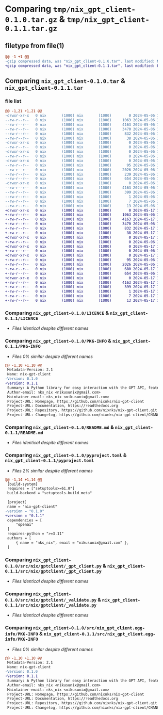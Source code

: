 # Comparing `tmp/nix_gpt_client-0.1.0.tar.gz` & `tmp/nix_gpt_client-0.1.1.tar.gz`

## filetype from file(1)

```diff
@@ -1 +1 @@
-gzip compressed data, was "nix_gpt_client-0.1.0.tar", last modified: Mon May  6 14:36:34 2024, max compression
+gzip compressed data, was "nix_gpt_client-0.1.1.tar", last modified: Fri May 17 12:16:05 2024, max compression
```

## Comparing `nix_gpt_client-0.1.0.tar` & `nix_gpt_client-0.1.1.tar`

### file list

```diff
@@ -1,21 +1,21 @@
-drwxr-xr-x   0 nix       (1000) nix       (1000)        0 2024-05-06 14:36:34.460471 nix_gpt_client-0.1.0/
--rw-r--r--   0 nix       (1000) nix       (1000)     1063 2024-05-06 13:36:34.000000 nix_gpt_client-0.1.0/LICENCE
--rw-r--r--   0 nix       (1000) nix       (1000)     4163 2024-05-06 14:36:34.460471 nix_gpt_client-0.1.0/PKG-INFO
--rw-r--r--   0 nix       (1000) nix       (1000)     3470 2024-05-06 14:34:03.000000 nix_gpt_client-0.1.0/README.md
--rw-r--r--   0 nix       (1000) nix       (1000)      832 2024-05-06 14:26:27.000000 nix_gpt_client-0.1.0/pyproject.toml
--rw-r--r--   0 nix       (1000) nix       (1000)       38 2024-05-06 14:36:34.460471 nix_gpt_client-0.1.0/setup.cfg
-drwxr-xr-x   0 nix       (1000) nix       (1000)        0 2024-05-06 14:36:34.460471 nix_gpt_client-0.1.0/src/
--rw-r--r--   0 nix       (1000) nix       (1000)        0 2024-05-06 14:33:45.000000 nix_gpt_client-0.1.0/src/__init__.py
-drwxr-xr-x   0 nix       (1000) nix       (1000)        0 2024-05-06 14:36:34.460471 nix_gpt_client-0.1.0/src/nix/
--rw-r--r--   0 nix       (1000) nix       (1000)        0 2024-05-06 14:33:10.000000 nix_gpt_client-0.1.0/src/nix/__init__.py
-drwxr-xr-x   0 nix       (1000) nix       (1000)        0 2024-05-06 14:36:34.460471 nix_gpt_client-0.1.0/src/nix/gptclient/
--rw-r--r--   0 nix       (1000) nix       (1000)       95 2024-05-06 14:31:38.000000 nix_gpt_client-0.1.0/src/nix/gptclient/__init__.py
--rw-r--r--   0 nix       (1000) nix       (1000)     2026 2024-05-06 14:01:53.000000 nix_gpt_client-0.1.0/src/nix/gptclient/_gpt_client.py
--rw-r--r--   0 nix       (1000) nix       (1000)      239 2024-05-06 12:37:40.000000 nix_gpt_client-0.1.0/src/nix/gptclient/_types.py
--rw-r--r--   0 nix       (1000) nix       (1000)      654 2024-05-06 13:59:31.000000 nix_gpt_client-0.1.0/src/nix/gptclient/_validate.py
-drwxr-xr-x   0 nix       (1000) nix       (1000)        0 2024-05-06 14:36:34.460471 nix_gpt_client-0.1.0/src/nix_gpt_client.egg-info/
--rw-r--r--   0 nix       (1000) nix       (1000)     4163 2024-05-06 14:36:34.000000 nix_gpt_client-0.1.0/src/nix_gpt_client.egg-info/PKG-INFO
--rw-r--r--   0 nix       (1000) nix       (1000)      399 2024-05-06 14:36:34.000000 nix_gpt_client-0.1.0/src/nix_gpt_client.egg-info/SOURCES.txt
--rw-r--r--   0 nix       (1000) nix       (1000)        1 2024-05-06 14:36:34.000000 nix_gpt_client-0.1.0/src/nix_gpt_client.egg-info/dependency_links.txt
--rw-r--r--   0 nix       (1000) nix       (1000)        7 2024-05-06 14:36:34.000000 nix_gpt_client-0.1.0/src/nix_gpt_client.egg-info/requires.txt
--rw-r--r--   0 nix       (1000) nix       (1000)       13 2024-05-06 14:36:34.000000 nix_gpt_client-0.1.0/src/nix_gpt_client.egg-info/top_level.txt
+drwxr-xr-x   0 nix       (1000) nix       (1000)        0 2024-05-17 12:16:05.263619 nix_gpt_client-0.1.1/
+-rw-r--r--   0 nix       (1000) nix       (1000)     1063 2024-05-06 15:30:22.000000 nix_gpt_client-0.1.1/LICENCE
+-rw-r--r--   0 nix       (1000) nix       (1000)     4163 2024-05-17 12:16:05.263619 nix_gpt_client-0.1.1/PKG-INFO
+-rw-r--r--   0 nix       (1000) nix       (1000)     3470 2024-05-06 15:30:22.000000 nix_gpt_client-0.1.1/README.md
+-rw-r--r--   0 nix       (1000) nix       (1000)      832 2024-05-17 12:10:31.000000 nix_gpt_client-0.1.1/pyproject.toml
+-rw-r--r--   0 nix       (1000) nix       (1000)       38 2024-05-17 12:16:05.263619 nix_gpt_client-0.1.1/setup.cfg
+drwxr-xr-x   0 nix       (1000) nix       (1000)        0 2024-05-17 12:16:05.260286 nix_gpt_client-0.1.1/src/
+-rw-r--r--   0 nix       (1000) nix       (1000)        0 2024-05-06 15:30:22.000000 nix_gpt_client-0.1.1/src/__init__.py
+drwxr-xr-x   0 nix       (1000) nix       (1000)        0 2024-05-17 12:16:05.260286 nix_gpt_client-0.1.1/src/nix/
+-rw-r--r--   0 nix       (1000) nix       (1000)        0 2024-05-06 15:30:22.000000 nix_gpt_client-0.1.1/src/nix/__init__.py
+drwxr-xr-x   0 nix       (1000) nix       (1000)        0 2024-05-17 12:16:05.260286 nix_gpt_client-0.1.1/src/nix/gptclient/
+-rw-r--r--   0 nix       (1000) nix       (1000)       95 2024-05-06 15:30:22.000000 nix_gpt_client-0.1.1/src/nix/gptclient/__init__.py
+-rw-r--r--   0 nix       (1000) nix       (1000)     2026 2024-05-06 15:30:22.000000 nix_gpt_client-0.1.1/src/nix/gptclient/_gpt_client.py
+-rw-r--r--   0 nix       (1000) nix       (1000)      680 2024-05-17 12:09:50.000000 nix_gpt_client-0.1.1/src/nix/gptclient/_types.py
+-rw-r--r--   0 nix       (1000) nix       (1000)      654 2024-05-06 15:30:22.000000 nix_gpt_client-0.1.1/src/nix/gptclient/_validate.py
+drwxr-xr-x   0 nix       (1000) nix       (1000)        0 2024-05-17 12:16:05.260286 nix_gpt_client-0.1.1/src/nix_gpt_client.egg-info/
+-rw-r--r--   0 nix       (1000) nix       (1000)     4163 2024-05-17 12:16:05.000000 nix_gpt_client-0.1.1/src/nix_gpt_client.egg-info/PKG-INFO
+-rw-r--r--   0 nix       (1000) nix       (1000)      399 2024-05-17 12:16:05.000000 nix_gpt_client-0.1.1/src/nix_gpt_client.egg-info/SOURCES.txt
+-rw-r--r--   0 nix       (1000) nix       (1000)        1 2024-05-17 12:16:05.000000 nix_gpt_client-0.1.1/src/nix_gpt_client.egg-info/dependency_links.txt
+-rw-r--r--   0 nix       (1000) nix       (1000)        7 2024-05-17 12:16:05.000000 nix_gpt_client-0.1.1/src/nix_gpt_client.egg-info/requires.txt
+-rw-r--r--   0 nix       (1000) nix       (1000)       13 2024-05-17 12:16:05.000000 nix_gpt_client-0.1.1/src/nix_gpt_client.egg-info/top_level.txt
```

### Comparing `nix_gpt_client-0.1.0/LICENCE` & `nix_gpt_client-0.1.1/LICENCE`

 * *Files identical despite different names*

### Comparing `nix_gpt_client-0.1.0/PKG-INFO` & `nix_gpt_client-0.1.1/PKG-INFO`

 * *Files 0% similar despite different names*

```diff
@@ -1,10 +1,10 @@
 Metadata-Version: 2.1
 Name: nix-gpt-client
-Version: 0.1.0
+Version: 0.1.1
 Summary: A Python library for easy interaction with the GPT API, featuring typed requests and responses.
 Author-email: nks_nix <nikusunix@gmail.com>
 Maintainer-email: nks_nix <nikusunix@gmail.com>
 Project-URL: Homepage, https://github.com/nixnks/nix-gpt-client
 Project-URL: Documentation, https://readthedocs.org
 Project-URL: Repository, https://github.com/nixnks/nix-gpt-client.git
 Project-URL: Changelog, https://github.com/nixnks/nix-gpt-client/CHANGELOG.md
```

### Comparing `nix_gpt_client-0.1.0/README.md` & `nix_gpt_client-0.1.1/README.md`

 * *Files identical despite different names*

### Comparing `nix_gpt_client-0.1.0/pyproject.toml` & `nix_gpt_client-0.1.1/pyproject.toml`

 * *Files 2% similar despite different names*

```diff
@@ -1,14 +1,14 @@
 [build-system]
 requires = ["setuptools>=61.0"]
 build-backend = "setuptools.build_meta"
 
 [project]
 name = "nix-gpt-client"
-version = "0.1.0"
+version = "0.1.1"
 dependencies = [
     "openai"
 ]
 requires-python = ">=3.11"
 authors = [
     { name = "nks_nix", email = "nikusunix@gmail.com" },
 ]
```

### Comparing `nix_gpt_client-0.1.0/src/nix/gptclient/_gpt_client.py` & `nix_gpt_client-0.1.1/src/nix/gptclient/_gpt_client.py`

 * *Files identical despite different names*

### Comparing `nix_gpt_client-0.1.0/src/nix/gptclient/_validate.py` & `nix_gpt_client-0.1.1/src/nix/gptclient/_validate.py`

 * *Files identical despite different names*

### Comparing `nix_gpt_client-0.1.0/src/nix_gpt_client.egg-info/PKG-INFO` & `nix_gpt_client-0.1.1/src/nix_gpt_client.egg-info/PKG-INFO`

 * *Files 0% similar despite different names*

```diff
@@ -1,10 +1,10 @@
 Metadata-Version: 2.1
 Name: nix-gpt-client
-Version: 0.1.0
+Version: 0.1.1
 Summary: A Python library for easy interaction with the GPT API, featuring typed requests and responses.
 Author-email: nks_nix <nikusunix@gmail.com>
 Maintainer-email: nks_nix <nikusunix@gmail.com>
 Project-URL: Homepage, https://github.com/nixnks/nix-gpt-client
 Project-URL: Documentation, https://readthedocs.org
 Project-URL: Repository, https://github.com/nixnks/nix-gpt-client.git
 Project-URL: Changelog, https://github.com/nixnks/nix-gpt-client/CHANGELOG.md
```

